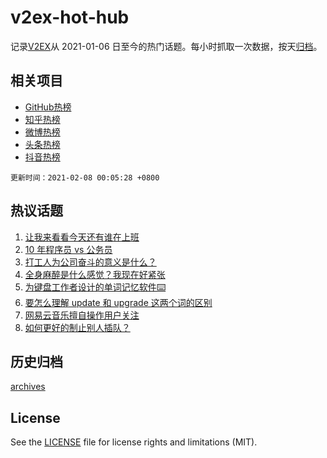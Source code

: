 # v2ex-hot-hub

 记录[V2EX](https://www.v2ex.com/)从 2021-01-06 日至今的热门话题。每小时抓取一次数据，按天[归档](archives)。
 
 ## 相关项目

- [GitHub热榜](https://github.com/lonnyzhang423/github-hot-hub)
- [知乎热榜](https://github.com/lonnyzhang423/zhihu-hot-hub)
- [微博热榜](https://github.com/lonnyzhang423/weibo-hot-hub)
- [头条热榜](https://github.com/lonnyzhang423/toutiao-hot-hub)
- [抖音热榜](https://github.com/lonnyzhang423/douyin-hot-hub)


 `更新时间：2021-02-08 00:05:28 +0800`

## 热议话题

1. [让我来看看今天还有谁在上班](https://www.v2ex.com/t/751953)
1. [10 年程序员 vs 公务员](https://www.v2ex.com/t/751931)
1. [打工人为公司奋斗的意义是什么？](https://www.v2ex.com/t/751957)
1. [全身麻醉是什么感觉？我现在好紧张](https://www.v2ex.com/t/752040)
1. [为键盘工作者设计的单词记忆软件⌨️](https://www.v2ex.com/t/752050)
1. [要怎么理解 update 和 upgrade 这两个词的区别](https://www.v2ex.com/t/751983)
1. [网易云音乐擅自操作用户关注](https://www.v2ex.com/t/751929)
1. [如何更好的制止别人插队？](https://www.v2ex.com/t/751992)

## 历史归档

[archives](archives)

## License

See the [LICENSE](LICENSE) file for license rights and limitations (MIT).
